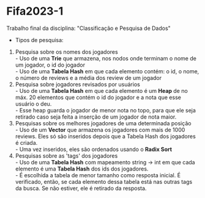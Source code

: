 # Fifa2023-1
Trabalho final da disciplina: "Classificação e Pesquisa de Dados" <br>
<ul> <li>Tipos de pesquisa: <br></li> </ul>
<ol>
  <li> Pesquisa sobre os nomes dos jogadores <br>
  - Uso de uma <strong>Trie</strong> que armazena, nos nodos onde terminam o nome de um jogador, o id do jogador <br>
  - Uso de uma <strong>Tabela Hash</strong> em que cada elemento contém: o id, o nome, o número de reviews e a média dos review de um jogador
  </li>
  <li> Pesquisa sobre jogadores revisados por usuários <br>
  - Uso de uma <strong>Tabela Hash</strong> em que cada elemento é um <strong>Heap</strong> de no máx. 20 elementos que contém o id do jogador e a nota que esse usuário o deu. <br>
  - Esse heap guarda o jogador de menor nota no topo, para que ele seja retirado caso seja feita a inserção de um jogador de nota maior.
  </li>
  <li> Pesquisas sobre os melhores jogadores de uma determinada posição <br>
  - Uso de um <strong>Vector</strong> que armazena os jogadores com mais de 1000 reviews. Eles só são inseridos depois que a Tabela Hash dos jogadores é criada. <br>
  - Uma vez inseridos, eles são ordenados usando o <strong>Radix Sort</strong>
  </li>
  <li> Pesquisas sobre as 'tags' dos jogadores <br>
  - Uso de uma <strong>Tabela Hash</strong> com mapeamento string -> int em que cada elemento é uma <strong>Tabela Hash</strong> dos ids dos jogadores. <br>
  - É escolhida a tabela de menor tamanho como resposta inicial. É verificado, então, se cada elemento dessa tabela está nas outras tags da busca. Se não estiver, ele é retirado da resposta.
  </li>
</ol>
